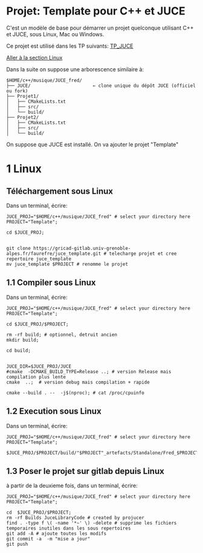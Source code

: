 Projet: Template pour C++ et JUCE
=======================

C'est un modèle de base pour démarrer un projet quelconque utilisant C++ et  JUCE, sous Linux, Mac ou Windows.

Ce projet est utilisé dans les  TP suivants:
[TP_JUCE](https://www-fourier.ujf-grenoble.fr/~faure/enseignement/musique/TP_MAO/)

[Aller à la section Linux](#1-linux)


Dans la suite on suppose une arborescence similaire à: 


    $HOME/c++/musique/JUCE_fred/
    ├── JUCE/                       ← clone unique du dépôt JUCE (officiel ou fork)
    ├── Projet1/
    │   ├── CMakeLists.txt
    │   ├── src/
    │   └── build/
    ├── Projet2/
    │   ├── CMakeLists.txt
    │   ├── src/
    │   └── build/


On suppose que JUCE est installé. On va ajouter le projet "Template"


1 Linux
==========


Téléchargement sous Linux
---------------------------
Dans un terminal, écrire:

    JUCE_PROJ="$HOME/c++/musique/JUCE_fred" # select your directory here
    PROJECT="Template";

	cd $JUCE_PROJ;


    git clone https://gricad-gitlab.univ-grenoble-alpes.fr/faurefre/juce_template.git # telecharge projet et cree repertoire juce_template
    mv juce_template $PROJECT # renomme le projet

1.1 Compiler sous Linux 
-----------
Dans un terminal, écrire:


    JUCE_PROJ="$HOME/c++/musique/JUCE_fred" # select your directory here
    PROJECT="Template";
  
	cd $JUCE_PROJ/$PROJECT;

	rm -rf build; # optionnel, detruit ancien
	mkdir build;

	cd build;
	

    JUCE_DIR=$JUCE_PROJ/JUCE
    #cmake  -DCMAKE_BUILD_TYPE=Release ..; # version Release mais compilation plus lente
    cmake  ..;  # version debug mais compilation + rapide
    
    cmake --build . --  -j$(nproc); # cat /proc/cpuinfo 



    

1.2 Execution sous Linux
-----------
Dans un terminal, écrire:

    JUCE_PROJ="$HOME/c++/musique/JUCE_fred" # select your directory here
    PROJECT="Template";

    $JUCE_PROJ/$PROJECT/build/"$PROJECT"_artefacts/Standalone/Fred_$PROJECT






1.3 Poser le projet sur gitlab depuis Linux
------------------------



à partir de la deuxieme fois, dans un terminal, écrire:



    JUCE_PROJ="$HOME/c++/musique/JUCE_fred" # select your directory here
    PROJECT="Template";

    cd  $JUCE_PROJ/$PROJECT;
    rm -rf Builds JuceLibraryCode # created by projucer
    find . -type f \( -name '*~' \) -delete # supprime les fichiers temporaires inutiles dans les sous repertoires
    git add -A # ajoute toutes les modifs
    git commit -a  -m "mise a jour"
    git push



